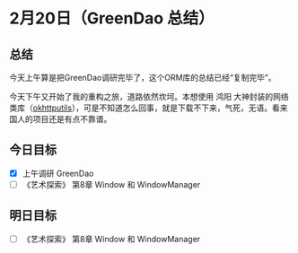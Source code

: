 # 2月20日（GreenDao 总结）

## 总结

今天上午算是把GreenDao调研完毕了，这个ORM库的总结已经“复制完毕”。

今天下午又开始了我的重构之旅，道路依然坎坷。本想使用 鸿阳 大神封装的网络类库（[okhttputils](http://blog.csdn.net/lmj623565791/article/details/47911083)），可是不知道怎么回事，就是下载不下来，气死，无语。看来国人的项目还是有点不靠谱。

## 今日目标

- [x] 上午调研 GreenDao
- [ ] 《艺术探索》 第8章 Window 和 WindowManager

## 明日目标

- [ ] 《艺术探索》 第8章 Window 和 WindowManager